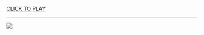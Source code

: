 
<a href="https://premium76.site?title=suika_game_unblocked&ref=13M">CLICK TO PLAY</a></h3>
<hr>

<a href="https://premium76.site?title=suika_game_unblocked&ref=13M"><img src="https://clearcache.store/games.png"></a>


